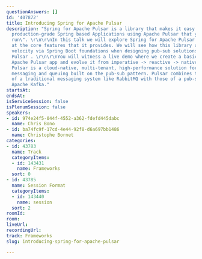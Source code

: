 ```yaml
---
questionAnswers: []
id: '407872'
title: Introducing Spring for Apache Pulsar
description: "Spring for Apache Pulsar is a library that makes it easy to create stand-alone,
  production-grade Spring based Applications using Apache Pulsar that you can \"just
  run\". \r\n\r\nIn this talk we will explore Spring for Apache Pulsar by looking
  at the core features that it provides. We will see how this library unlocks developer
  velocity via Spring Boot foundations when designing pub-sub solutions with Apache
  Pulsar . \r\n\r\nYou will witness a live demo where we create a basic Spring for
  Apache Pulsar app and evolve it from imperative -> reactive -> native. \r\n\r\nApache
  Pulsar is a cloud-native, multi-tenant, high-performance solution for server-to-server
  messaging and queuing built on the pub-sub pattern. Pulsar combines the best features
  of a traditional messaging system like RabbitMQ with those of a pub-sub system like
  Apache Kafka."
startsAt: 
endsAt: 
isServiceSession: false
isPlenumSession: false
speakers:
- id: 974e24f5-044f-4552-a362-fdefd445dabc
  name: Chris Bono
- id: ba74fc9f-17cd-4e44-92f8-d6a697bb1486
  name: Christophe Bornet
categories:
- id: 43783
  name: Track
  categoryItems:
  - id: 143431
    name: Frameworks
  sort: 0
- id: 43785
  name: Session Format
  categoryItems:
  - id: 143440
    name: session
  sort: 2
roomId: 
room: 
liveUrl: 
recordingUrl: 
track: Frameworks
slug: introducing-spring-for-apache-pulsar

---
```

